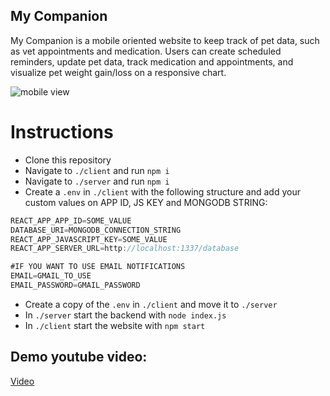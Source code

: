 ## My Companion

My Companion is a mobile oriented website to keep track of pet data, such as vet appointments and medication. Users can create scheduled reminders, update pet data, track medication and appointments, and visualize pet weight gain/loss on a responsive chart.

![mobile view](https://i.ibb.co/Phrk8WJ/promo-shots.png)

# Instructions

- Clone this repository
- Navigate to `./client` and run `npm i`
- Navigate to `./server` and run `npm i`
- Create a `.env` in `./client` with the following structure and add your custom values on APP ID, JS KEY and MONGODB STRING:

```js
REACT_APP_APP_ID=SOME_VALUE
DATABASE_URI=MONGODB_CONNECTION_STRING
REACT_APP_JAVASCRIPT_KEY=SOME_VALUE
REACT_APP_SERVER_URL=http://localhost:1337/database

#IF YOU WANT TO USE EMAIL NOTIFICATIONS
EMAIL=GMAIL_TO_USE
EMAIL_PASSWORD=GMAIL_PASSWORD
```

- Create a copy of the `.env` in `./client` and move it to `./server`
- In `./server` start the backend with `node index.js`
- In `./client` start the website with `npm start`

## Demo youtube video:

[Video](https://youtu.be/nAHyZd0Ej88)
